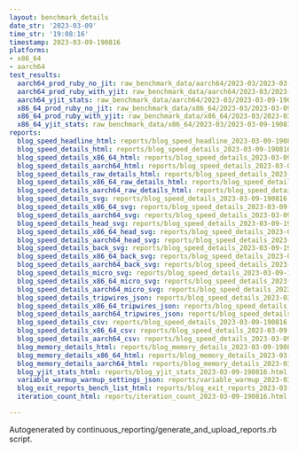 ```yaml
---
layout: benchmark_details
date_str: '2023-03-09'
time_str: '19:08:16'
timestamp: 2023-03-09-190816
platforms:
- x86_64
- aarch64
test_results:
  aarch64_prod_ruby_no_jit: raw_benchmark_data/aarch64/2023-03/2023-03-09-190816_basic_benchmark_aarch64_prod_ruby_no_jit.json
  aarch64_prod_ruby_with_yjit: raw_benchmark_data/aarch64/2023-03/2023-03-09-190816_basic_benchmark_aarch64_prod_ruby_with_yjit.json
  aarch64_yjit_stats: raw_benchmark_data/aarch64/2023-03/2023-03-09-190816_basic_benchmark_aarch64_yjit_stats.json
  x86_64_prod_ruby_no_jit: raw_benchmark_data/x86_64/2023-03/2023-03-09-190816_basic_benchmark_x86_64_prod_ruby_no_jit.json
  x86_64_prod_ruby_with_yjit: raw_benchmark_data/x86_64/2023-03/2023-03-09-190816_basic_benchmark_x86_64_prod_ruby_with_yjit.json
  x86_64_yjit_stats: raw_benchmark_data/x86_64/2023-03/2023-03-09-190816_basic_benchmark_x86_64_yjit_stats.json
reports:
  blog_speed_headline_html: reports/blog_speed_headline_2023-03-09-190816.html
  blog_speed_details_html: reports/blog_speed_details_2023-03-09-190816.html
  blog_speed_details_x86_64_html: reports/blog_speed_details_2023-03-09-190816.x86_64.html
  blog_speed_details_aarch64_html: reports/blog_speed_details_2023-03-09-190816.aarch64.html
  blog_speed_details_raw_details_html: reports/blog_speed_details_2023-03-09-190816.raw_details.html
  blog_speed_details_x86_64_raw_details_html: reports/blog_speed_details_2023-03-09-190816.x86_64.raw_details.html
  blog_speed_details_aarch64_raw_details_html: reports/blog_speed_details_2023-03-09-190816.aarch64.raw_details.html
  blog_speed_details_svg: reports/blog_speed_details_2023-03-09-190816.svg
  blog_speed_details_x86_64_svg: reports/blog_speed_details_2023-03-09-190816.x86_64.svg
  blog_speed_details_aarch64_svg: reports/blog_speed_details_2023-03-09-190816.aarch64.svg
  blog_speed_details_head_svg: reports/blog_speed_details_2023-03-09-190816.head.svg
  blog_speed_details_x86_64_head_svg: reports/blog_speed_details_2023-03-09-190816.x86_64.head.svg
  blog_speed_details_aarch64_head_svg: reports/blog_speed_details_2023-03-09-190816.aarch64.head.svg
  blog_speed_details_back_svg: reports/blog_speed_details_2023-03-09-190816.back.svg
  blog_speed_details_x86_64_back_svg: reports/blog_speed_details_2023-03-09-190816.x86_64.back.svg
  blog_speed_details_aarch64_back_svg: reports/blog_speed_details_2023-03-09-190816.aarch64.back.svg
  blog_speed_details_micro_svg: reports/blog_speed_details_2023-03-09-190816.micro.svg
  blog_speed_details_x86_64_micro_svg: reports/blog_speed_details_2023-03-09-190816.x86_64.micro.svg
  blog_speed_details_aarch64_micro_svg: reports/blog_speed_details_2023-03-09-190816.aarch64.micro.svg
  blog_speed_details_tripwires_json: reports/blog_speed_details_2023-03-09-190816.tripwires.json
  blog_speed_details_x86_64_tripwires_json: reports/blog_speed_details_2023-03-09-190816.x86_64.tripwires.json
  blog_speed_details_aarch64_tripwires_json: reports/blog_speed_details_2023-03-09-190816.aarch64.tripwires.json
  blog_speed_details_csv: reports/blog_speed_details_2023-03-09-190816.csv
  blog_speed_details_x86_64_csv: reports/blog_speed_details_2023-03-09-190816.x86_64.csv
  blog_speed_details_aarch64_csv: reports/blog_speed_details_2023-03-09-190816.aarch64.csv
  blog_memory_details_html: reports/blog_memory_details_2023-03-09-190816.html
  blog_memory_details_x86_64_html: reports/blog_memory_details_2023-03-09-190816.x86_64.html
  blog_memory_details_aarch64_html: reports/blog_memory_details_2023-03-09-190816.aarch64.html
  blog_yjit_stats_html: reports/blog_yjit_stats_2023-03-09-190816.html
  variable_warmup_warmup_settings_json: reports/variable_warmup_2023-03-09-190816.warmup_settings.json
  blog_exit_reports_bench_list_html: reports/blog_exit_reports_2023-03-09-190816.bench_list.html
  iteration_count_html: reports/iteration_count_2023-03-09-190816.html

---
```

Autogenerated by continuous_reporting/generate_and_upload_reports.rb script.
